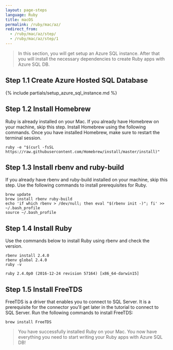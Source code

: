 ```yaml
---
layout: page-steps
language: Ruby
title: macOS
permalink: /ruby/mac/az/
redirect_from:
  - /ruby/mac/az/step/
  - /ruby/mac/az/step/1
---
```


> In this section, you will get setup an Azure SQL instance. After that you will install the necessary dependencies to create Ruby apps with Azure SQL DB.

## Step 1.1 Create Azure Hosted SQL Database

{% include partials/setup_azure_sql_instance.md %}

## Step 1.2 Install Homebrew 

Ruby is already installed on your Mac. If you already have Homebrew on your machine, skip this step. Install Homebrew using the following commands. Once you have installed Homebrew, make sure to restart the terminal session.

```terminal
ruby -e "$(curl -fsSL https://raw.githubusercontent.com/Homebrew/install/master/install)"
```

## Step 1.3 Install rbenv and ruby-build

If you already have rbenv and ruby-build installed on your machine, skip this step. Use the following commands to install prerequisites for Ruby.

```terminal
brew update
brew install rbenv ruby-build
echo 'if which rbenv > /dev/null; then eval "$(rbenv init -)"; fi' >> ~/.bash_profile
source ~/.bash_profile
```

## Step 1.4 Install Ruby

Use the commands below to install Ruby using rbenv and check the version.

```terminal
rbenv install 2.4.0
rbenv global 2.4.0
ruby -v
```

```results
ruby 2.4.0p0 (2016-12-24 revision 57164) [x86_64-darwin15]
```

## Step 1.5 Install FreeTDS

FreeTDS is a driver that enables you to connect to SQL Server. It is a prerequisite for the connector you'll get later in the tutorial to connect to SQL Server. Run the following commands to install FreeTDS:

```terminal
brew install FreeTDS
```

> You have successfully installed Ruby on your Mac. You now have everything you need to start writing your Ruby apps with Azure SQL DB!
